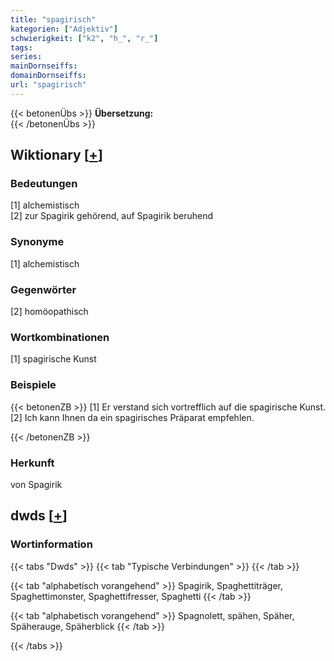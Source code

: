 ```yaml
---
title: "spagirisch"
kategorien: ["Adjektiv"]
schwierigkeit: ["k2", "h_", "r_"]
tags:
series:
mainDornseiffs:
domainDornseiffs:
url: "spagirisch"
---
```


{{< betonenÜbs >}}
**Übersetzung:**  
{{< /betonenÜbs >}}

## Wiktionary [[+](https://de.wiktionary.org/wiki/spagirisch)]

### Bedeutungen
[1] alchemistisch  
[2] zur Spagirik gehörend, auf Spagirik beruhend  

### Synonyme
[1] alchemistisch  

### Gegenwörter
[2] homöopathisch  

### Wortkombinationen
[1] spagirische Kunst  

### Beispiele
{{< betonenZB >}}
[1] Er verstand sich vortrefflich auf die spagirische Kunst.  
[2] Ich kann Ihnen da ein spagirisches Präparat empfehlen.  

{{< /betonenZB >}}
### Herkunft
von Spagirik  



## dwds [[+](https://www.dwds.de/wb/spagirisch)]

### Wortinformation
{{< tabs "Dwds" >}}
{{< tab "Typische Verbindungen" >}}
{{< /tab >}}

{{< tab "alphabetisch vorangehend" >}}
Spagirik, Spaghettiträger, Spaghettimonster, Spaghettifresser, Spaghetti
{{< /tab >}}

{{< tab "alphabetisch vorangehend" >}}
Spagnolett, spähen, Späher, Späherauge, Späherblick
{{< /tab >}}

{{< /tabs >}}

